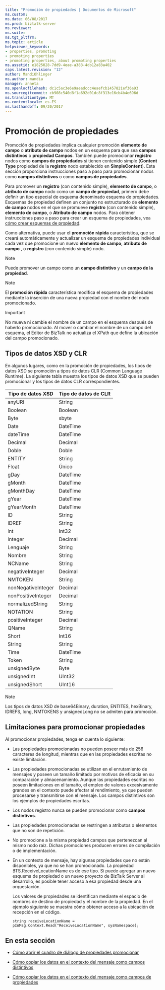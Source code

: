 ```yaml
---
title: "Promoción de propiedades | Documentos de Microsoft"
ms.custom: 
ms.date: 06/08/2017
ms.prod: biztalk-server
ms.reviewer: 
ms.suite: 
ms.tgt_pltfrm: 
ms.topic: article
helpviewer_keywords:
- properties, promoting
- promoting properties
- promoting properties, about promoting properties
ms.assetid: e1825028-7dd9-4eae-a383-4db12a83a402
caps.latest.revision: "12"
author: MandiOhlinger
ms.author: mandia
manager: anneta
ms.openlocfilehash: dc1c5ac3e6e9aeadccc4eaefcb1457821ef36a93
ms.sourcegitcommit: cb908c540d8f1a692d01dc8f313e16cb4b4e696d
ms.translationtype: MT
ms.contentlocale: es-ES
ms.lasthandoff: 09/20/2017
---
```

# <a name="promoting-properties"></a>Promoción de propiedades
Promoción de propiedades implica cualquier promoción **elemento de campo** o **atributo de campo** nodos en un esquema para que sea **campos distintivos** o **propiedad Campos**. También puede promocionar **registro** nodos como **campos de propiedades** si tienen contenido simple (**Content Type** propiedad de la **registro** nodo establecido en **SimpleContent**). Esta sección proporciona instrucciones paso a paso para promocionar nodos como **campos distintivos** o como **campos de propiedades**.  
  
 Para promover un **registro** (con contenido simple), **elemento de campo**, o **atributo de campo** nodo como un **campo de propiedad**, primero debe definir un tipo especial de esquema denominado esquema de propiedades. Esquemas de propiedad definen un conjunto no estructurado de **elemento de campo** nodos en el que se promueve **registro** (con contenido simple), **elemento de campo**, o  **Atributo de campo** nodos. Para obtener instrucciones paso a paso para crear un esquema de propiedades, vea [cómo crear esquemas de propiedad](../core/how-to-create-property-schemas.md).  
  
 Como alternativa, puede usar el **promoción rápida** característica, que se creará automáticamente y actualizar un esquema de propiedades individual cada vez que promocione un nuevo **elemento de campo**, **atributo de campo** , o **registro** (con contenido simple) nodo.  
  
> [!NOTE]
>  Puede promover un campo como un **campo distintivo** y un **campo de la propiedad**.  
  
> [!NOTE]
>  El **promoción rápida** característica modifica el esquema de propiedades mediante la inserción de una nueva propiedad con el nombre del nodo promocionado.  
  
> [!IMPORTANT]
>  No mueva ni cambie el nombre de un campo en el esquema después de haberlo promocionado. Al mover o cambiar el nombre de un campo del esquema, el Editor de BizTalk no actualiza el XPath que define la ubicación del campo promocionado.  
  
## <a name="xsd-and-clr-data-types"></a>Tipos de datos XSD y CLR  
 En algunos lugares, como en la promoción de propiedades, los tipos de datos XSD se promoción a tipos de datos CLR (Common Language Runtime). La siguiente tabla muestra los tipos de datos XSD que se pueden promocionar y los tipos de datos CLR correspondientes.  
  
|Tipo de datos XSD|Tipo de datos de CLR|  
|-------------------|-------------------|  
|anyURI|String|  
|Boolean|Boolean|  
|Byte|sbyte|  
|Date|DateTime|  
|dateTime|DateTime|  
|Decimal|Decimal|  
|Doble|Doble|  
|ENTITY|String|  
|Float|Único|  
|gDay|DateTime|  
|gMonth|DateTime|  
|gMonthDay|DateTime|  
|gYear|DateTime|  
|gYearMonth|DateTime|  
|ID|String|  
|IDREF|String|  
|int|Int32|  
|Integer|Decimal|  
|Lenguaje|String|  
|Nombre|String|  
|NCName|String|  
|negativeInteger|Decimal|  
|NMTOKEN|String|  
|nonNegativeInteger|Decimal|  
|nonPositiveInteger|Decimal|  
|normalizedString|String|  
|NOTATION|String|  
|positiveInteger|Decimal|  
|QName|String|  
|Short|Int16|  
|String|String|  
|Time|DateTime|  
|Token|String|  
|unsignedByte|Byte|  
|unsignedInt|UInt32|  
|unsignedShort|UInt16|  
  
> [!NOTE]
>  Los tipos de datos XSD de base64Binary, duration, ENTITES, hexBinary, IDREFS, long, NMTOKENS y unsignedLong no se admiten para promoción.  
  
## <a name="limitations-for-promoting-properties"></a>Limitaciones para promocionar propiedades  
 Al promocionar propiedades, tenga en cuenta lo siguiente:  
  
-   Las propiedades promocionadas no pueden poseer más de 256 caracteres de longitud, mientras que en las propiedades escritas no existe limitación.  
  
-   Las propiedades promocionadas se utilizan en el enrutamiento de mensajes y poseen un tamaño limitado por motivos de eficacia en su comparación y almacenamiento. Aunque las propiedades escritas no poseen limitaciones en el tamaño, el empleo de valores excesivamente grandes en el contexto puede afectar al rendimiento, ya que pueden procesarse y transmitirse con el mensaje. Los campos distintivos son los ejemplos de propiedades escritas.  
  
-   Los nodos registro nunca se pueden promocionar como **campos distintivos**.  
  
-   Las propiedades promocionadas se restringen a atributos o elementos que no son de repetición.  
  
-   No promocione a la misma propiedad campos que pertenezcan al mismo nodo raíz. Dichas promociones producen errores de compilación o de implementación.  
  
-   En un contexto de mensaje, hay algunas propiedades que no están disponibles, ya que no se han promocionado.  La propiedad BTS.ReceiveLocationName es de ese tipo. Si puede agregar un nuevo esquema de propiedad o un nuevo proyecto de BizTalk Server al desarrollo, es posible tener acceso a esa propiedad desde una orquestación.  
  
     Los valores de propiedades se identifican mediante el espacio de nombres de destino de propiedad y el nombre de la propiedad.  En el ejemplo siguiente se muestra cómo obtener acceso a la ubicación de recepción en el código.  
  
     `string receiveLocationName =       pInMsg.Context.Read("ReceiveLocationName", sysNamespace);`  
  
## <a name="in-this-section"></a>En esta sección  
  
-   [Cómo abrir el cuadro de diálogo de propiedades promocionar](../core/how-to-open-the-promote-properties-dialog-box.md)  
  
-   [Cómo copiar los datos en el contexto del mensaje como campos distintivos](../core/how-to-copy-data-to-the-message-context-as-distinguished-fields.md)  
  
-   [Cómo copiar los datos en el contexto del mensaje como campos de propiedades](../core/how-to-copy-data-to-the-message-context-as-property-fields.md)